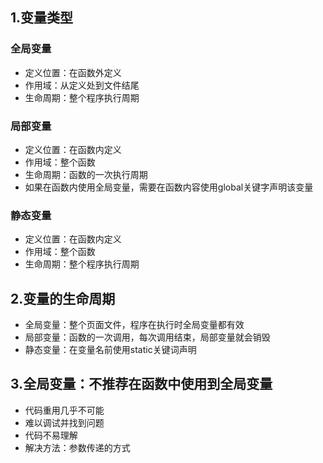 ## 1.变量类型
### 全局变量
- 定义位置：在函数外定义
- 作用域：从定义处到文件结尾
- 生命周期：整个程序执行周期
### 局部变量
- 定义位置：在函数内定义
- 作用域：整个函数
- 生命周期：函数的一次执行周期
- 如果在函数内使用全局变量，需要在函数内容使用global关键字声明该变量
### 静态变量
- 定义位置：在函数内定义
- 作用域：整个函数
- 生命周期：整个程序执行周期
## 2.变量的生命周期
- 全局变量：整个页面文件，程序在执行时全局变量都有效
- 局部变量：函数的一次调用，每次调用结束，局部变量就会销毁
- 静态变量：在变量名前使用static关键词声明
## 3.全局变量：不推荐在函数中使用到全局变量
- 代码重用几乎不可能
- 难以调试并找到问题
- 代码不易理解
- 解决方法：参数传递的方式
